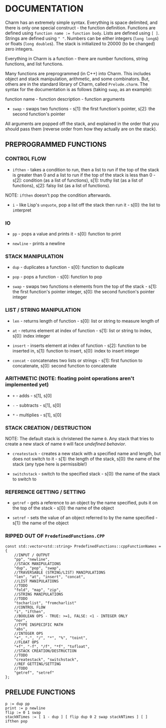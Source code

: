 # DOCUMENTATION

Charm has an extremely simple syntax. Everything is space delimited, and there is only one special construct - the function definition. Functions are defined using `function name := function body`. Lists are defined using `[ ]`. Strings are defined using `" "`. Numbers can be either integers (`long long`s) or floats (`long double`s). The stack is initialized to 20000 (to be changed) zero integers.

Everything in Charm is a function - there are number functions, string functions, and list functions.

Many functions are preprogrammed (in C++) into Charm. This includes object and stack manipulation, arithmetic, and some combinators. But, others are in the standard library of Charm, called `Prelude.charm`. The syntax for the documentation is as follows (taking `swap`, as an example):

function name - function description - function arguments

- `swap` - swaps two functions - s[1]: the first function's pointer, s[2]: the second function's pointer

All arguments are popped off the stack, and explained in the order that you should pass them (reverse order from how they actually are on the stack).

## PREPROGRAMMED FUNCTIONS

### CONTROL FLOW

- `ifthen` - takes a condition to run, then a list to run if the top of the stack is greater than 0 and a list to run if the top of the stack is less than 0 - s[2]: condition (as a list of functions), s[1]: truthy list (as a list of functions), s[2]: falsy list (as a list of functions).

NOTE: `ifthen` doesn't pop the condition afterwards.

- `i` - like Lisp's `unquote`, pop a list off the stack then run it - s[0]: the list to `i`nterpret

### IO

- `pp` - pops a value and prints it - s[0]: function to print

- `newline` - prints a newline

### STACK MANIPULATION

- `dup` - duplicates a function - s[0]: function to duplicate

- `pop` - pops a function - s[0]: function to pop

- `swap` - swaps two functions n elements from the top of the stack - s[1]: the first function's pointer integer, s[0]: the second function's pointer integer

### LIST / STRING MANIPULATION

- `len` - returns length of function - s[0]: list or string to measure length of

- `at` - returns element at index of function - s[1]: list or string to index, s[0]: index integer

- `insert` - inserts element at index of function - s[2]: function to be inserted in, s[1]: function to insert, s[0]: index to insert integer

- `concat` - concatenates two lists or strings - s[1]: first function to concatenate, s[0]: second function to concatenate

### ARITHMETIC (NOTE: floating point operations aren't implemented yet)

- `+` - adds - s[1], s[0]

- `-` - subtracts - s[1], s[0]

- `*` - multiplies - s[1], s[0]

### STACK CREATION / DESTRUCTION

NOTE: The default stack is christened the name `0`. Any stack that tries to create a new stack of name `0` will face _undefined behavior_.

- `createstack` - creates a new stack with a specified name and length, but does not switch to it - s[1]: the length of the stack, s[0]: the name of the stack (any type here is permissible!)

- `switchstack` - switch to the specified stack - s[0]: the name of the stack to switch to

### REFERENCE GETTING / SETTING

- `getref` - gets a reference to an object by the name specified, puts it on the top of the stack - s[0]: the name of the object

- `setref` - sets the value of an object referred to by the name specified - s[1]: the name of the object

### RIPPED OUT OF `PredefinedFunctions.CPP`

```
const std::vector<std::string> PredefinedFunctions::cppFunctionNames = {
	//INPUT / OUTPUT
	"pp", "newline",
	//STACK MANIPULATIONS
	"dup", "pop", "swap",
	//TRAVERSABLE (STRING/LIST) MANIPULATIONS
	"len", "at", "insert", "concat",
	//LIST MANIPULATIONS
	//TODO
	"fold", "map", "zip",
	//STRING MANIPULATIONS
	//TODO
	"tocharlist", "fromcharlist"
	//CONTROL FLOW
	"i", "ifthen",
	//BOOLEAN OPS - TRUE: >=1, FALSE: <1 - INTEGER ONLY
	"nor",
	//TYPE INSPECIFIC MATH
	"abs",
	//INTEGER OPS
	"+", "-", "/", "*", "%", "toint",
	//FLOAT OPS
	"+f", "-f", "/f", "*f", "tofloat",
	//STACK CREATION/DESTRUCTION
	//TODO
	"createstack", "switchstack",
	//REF GETTING/SETTING
	//TODO
	"getref", "setref"
};
```

## PRELUDE FUNCTIONS

```
p := dup pp
print := p newline
flip := 0 1 swap
stackNTimes := [ 1 - dup ] [ flip dup 0 2 swap stackNTimes ] [ ] ifthen pop
```
